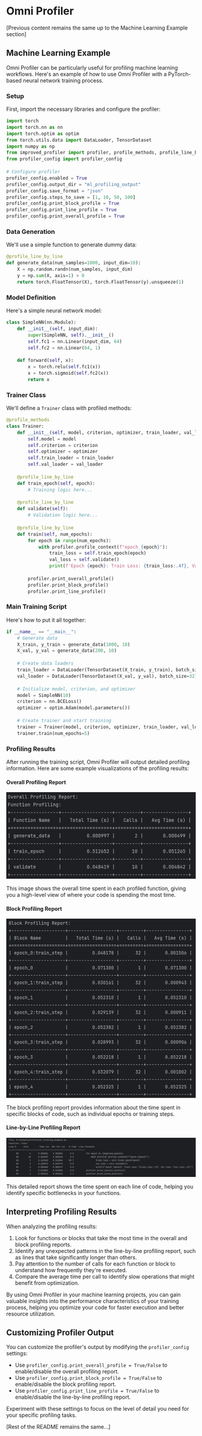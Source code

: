 # Omni Profiler

[Previous content remains the same up to the Machine Learning Example section]

## Machine Learning Example

Omni Profiler can be particularly useful for profiling machine learning workflows. Here's an example of how to use Omni Profiler with a PyTorch-based neural network training process.

### Setup

First, import the necessary libraries and configure the profiler:

```python
import torch
import torch.nn as nn
import torch.optim as optim
from torch.utils.data import DataLoader, TensorDataset
import numpy as np
from improved_profiler import profiler, profile_methods, profile_line_by_line
from profiler_config import profiler_config

# Configure profiler
profiler_config.enabled = True
profiler_config.output_dir = "ml_profiling_output"
profiler_config.save_format = "json"
profiler_config.steps_to_save = [1, 10, 50, 100]
profiler_config.print_block_profile = True
profiler_config.print_line_profile = True
profiler_config.print_overall_profile = True
```

### Data Generation

We'll use a simple function to generate dummy data:

```python
@profile_line_by_line
def generate_data(num_samples=1000, input_dim=10):
    X = np.random.randn(num_samples, input_dim)
    y = np.sum(X, axis=1) > 0
    return torch.FloatTensor(X), torch.FloatTensor(y).unsqueeze(1)
```

### Model Definition

Here's a simple neural network model:

```python
class SimpleNN(nn.Module):
    def __init__(self, input_dim):
        super(SimpleNN, self).__init__()
        self.fc1 = nn.Linear(input_dim, 64)
        self.fc2 = nn.Linear(64, 1)
        
    def forward(self, x):
        x = torch.relu(self.fc1(x))
        x = torch.sigmoid(self.fc2(x))
        return x
```

### Trainer Class

We'll define a `Trainer` class with profiled methods:

```python
@profile_methods
class Trainer:
    def __init__(self, model, criterion, optimizer, train_loader, val_loader):
        self.model = model
        self.criterion = criterion
        self.optimizer = optimizer
        self.train_loader = train_loader
        self.val_loader = val_loader
    
    @profile_line_by_line
    def train_epoch(self, epoch):
        # Training logic here...
    
    @profile_line_by_line
    def validate(self):
        # Validation logic here...
    
    @profile_line_by_line
    def train(self, num_epochs):
        for epoch in range(num_epochs):
            with profiler.profile_context(f"epoch_{epoch}"):
                train_loss = self.train_epoch(epoch)
                val_loss = self.validate()
                print(f'Epoch {epoch}: Train Loss: {train_loss:.4f}, Val Loss: {val_loss:.4f}')
        
        profiler.print_overall_profile()
        profiler.print_block_profile()
        profiler.print_line_profile()
```

### Main Training Script

Here's how to put it all together:

```python
if __name__ == "__main__":
    # Generate data
    X_train, y_train = generate_data(1000, 10)
    X_val, y_val = generate_data(200, 10)
    
    # Create data loaders
    train_loader = DataLoader(TensorDataset(X_train, y_train), batch_size=32, shuffle=True)
    val_loader = DataLoader(TensorDataset(X_val, y_val), batch_size=32)
    
    # Initialize model, criterion, and optimizer
    model = SimpleNN(10)
    criterion = nn.BCELoss()
    optimizer = optim.Adam(model.parameters())
    
    # Create trainer and start training
    trainer = Trainer(model, criterion, optimizer, train_loader, val_loader)
    trainer.train(num_epochs=5)
```

### Profiling Results

After running the training script, Omni Profiler will output detailed profiling information. Here are some example visualizations of the profiling results:

#### Overall Profiling Report

![Overall Profiling Report](assets/overall.png)

This image shows the overall time spent in each profiled function, giving you a high-level view of where your code is spending the most time.

#### Block Profiling Report

![Block Profiling Report](assets/block.png)

The block profiling report provides information about the time spent in specific blocks of code, such as individual epochs or training steps.

#### Line-by-Line Profiling Report

![Line-by-Line Profiling Report](https://github.com/tariq659891/omniprofiler/blob/540b4f3b08f70704420856a2b293a7bf0c2a3e7f/assets/line.png)

This detailed report shows the time spent on each line of code, helping you identify specific bottlenecks in your functions.

## Interpreting Profiling Results

When analyzing the profiling results:

1. Look for functions or blocks that take the most time in the overall and block profiling reports.
2. Identify any unexpected patterns in the line-by-line profiling report, such as lines that take significantly longer than others.
3. Pay attention to the number of calls for each function or block to understand how frequently they're executed.
4. Compare the average time per call to identify slow operations that might benefit from optimization.

By using Omni Profiler in your machine learning projects, you can gain valuable insights into the performance characteristics of your training process, helping you optimize your code for faster execution and better resource utilization.

## Customizing Profiler Output

You can customize the profiler's output by modifying the `profiler_config` settings:

- Use `profiler_config.print_overall_profile = True/False` to enable/disable the overall profiling report.
- Use `profiler_config.print_block_profile = True/False` to enable/disable the block profiling report.
- Use `profiler_config.print_line_profile = True/False` to enable/disable the line-by-line profiling report.

Experiment with these settings to focus on the level of detail you need for your specific profiling tasks.

[Rest of the README remains the same...]
